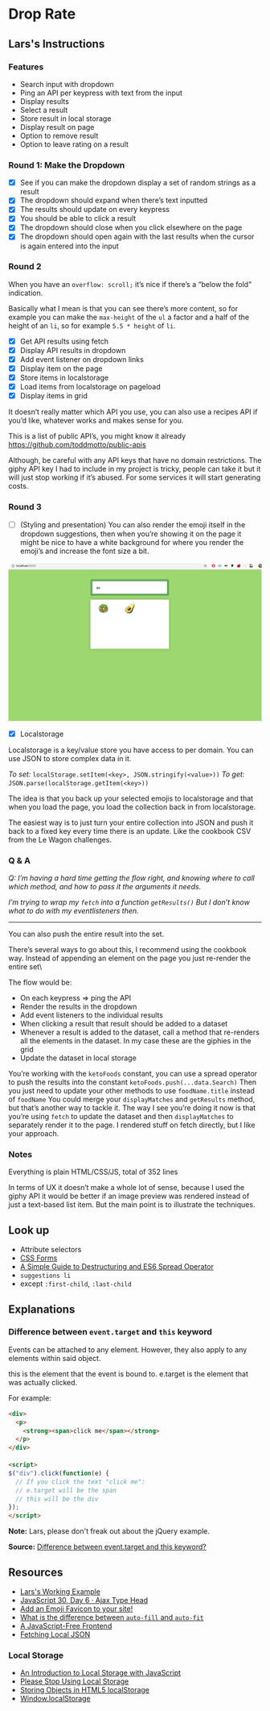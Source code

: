 # Drop Rate

## Lars's Instructions

### Features
- Search input with dropdown
- Ping an API per keypress with text from the input
- Display results
- Select a result
- Store result in local storage
- Display result on page
- Option to remove result
- Option to leave rating on a result

### Round 1: Make the Dropdown
- [x] See if you can make the dropdown display a set of random strings as a result
- [x] The dropdown should expand when there’s text inputted
- [x] The results should update on every keypress
- [x] You should be able to click a result
- [x] The dropdown should close when you click elsewhere on the page
- [x] The dropdown should open again with the last results when the cursor is again entered into the input

### Round 2
When you have an `overflow: scroll;` it’s nice if there’s a “below the fold” indication.

Basically what I mean is that you can see there’s more content, so for example you can make the `max-height` of the `ul` a factor and a half of the height of an `li`, so for example `5.5 * height` of `li`.

- [x] Get API results using fetch
- [x] Display API results in dropdown
- [x] Add event listener on dropdown links
- [x] Display item on the page
- [x] Store items in localstorage
- [x] Load items from localstorage on pageload
- [x] Display items in grid

It doesn’t really matter which API you use, you can also use a recipes API if you’d like, whatever works and makes sense for you.

This is a list of public API’s, you might know it already <https://github.com/toddmotto/public-apis>

Although, be careful with any API keys that have no domain restrictions. The giphy API key I had to include in my project is tricky, people can take it but it will just stop working if it’s abused. For some services it will start generating costs.

### Round 3
- [ ] (Styling and presentation) You can also render the emoji itself in the dropdown suggestions, then when you’re showing it on the page it might be nice to have a white background for where you render the emoji’s and increase the font size a bit.

![emoji_dropdown](emoji_dropdown.png)

- [x] Localstorage

Localstorage is a key/value store you have access to per domain. You can use JSON to store complex data in it.

*To set:* `localStorage.setItem(<key>, JSON.stringify(<value>))`
*To get:* `JSON.parse(localStorage.getItem(<key>))`

The idea is that you back up your selected emojis to localstorage and that when you load the page, you load the collection back in from localstorage.

The easiest way is to just turn your entire collection into JSON and push it back to a fixed key every time there is an update. Like the cookbook CSV from the Le Wagon challenges.

### Q & A
*Q: I’m having a hard time getting the flow right, and knowing where to call which method, and how to pass it the arguments it needs.*

*I’m trying to wrap my `fetch` into a function `getResults()` But I don’t know what to do with my eventlisteners then.*

---

You can also push the entire result into the set.

There’s several ways to go about this, I recommend using the cookbook way. Instead of appending an element on the page you just re-render the entire set\

The flow would be:
- On each keypress => ping the API
- Render the results in the dropdown
- Add event listeners to the individual results
- When clicking a result that result should be added to a dataset
- Whenever a result is added to the dataset, call a method that re-renders all the elements in the dataset. In my case these are the giphies in the grid
- Update the dataset in local storage

You’re working with the `ketoFoods` constant, you can use a spread operator to push the results into the constant `ketoFoods.push(...data.Search)`
Then you just need to update your other methods to use `foodName.title` instead of `foodName`
You could merge your `displayMatches` and `getResults` method, but that’s another way to tackle it. The way I see you’re doing it now is that you’re using `fetch` to update the dataset and then `displayMatches` to separately render it to the page. I rendered stuff on fetch directly, but I like your approach.

### Notes
Everything is plain HTML/CSS/JS, total of 352 lines

In terms of UX it doesn’t make a whole lot of sense, because I used the giphy API it would be better if an image preview was rendered instead of just a text-based list item. But the main point is to illustrate the techniques.

## Look up
- Attribute selectors
- [CSS Forms](https://www.w3schools.com/css/css_form.asp)
- [A Simple Guide to Destructuring and ES6 Spread Operator](https://codeburst.io/a-simple-guide-to-destructuring-and-es6-spread-operator-e02212af5831)
- `suggestions li`
- except `:first-child`, `:last-child`

## Explanations

### Difference between `event.target` and `this` keyword

Events can be attached to any element. However, they also apply to any elements within said object.

this is the element that the event is bound to.  e.target is the element that was actually clicked.

For example:

```html
<div>
  <p>
    <strong><span>click me</span></strong>
  </p>
</div>

<script>
$("div").click(function(e) {
  // If you click the text "click me":
  // e.target will be the span
  // this will be the div
});
</script>
```

**Note:** Lars, please don't freak out about the jQuery example.

**Source:** [Difference between event.target and this keyword?](https://stackoverflow.com/questions/2654141/jquery-difference-between-event-target-and-this-keyword)

## Resources
- [Lars's Working Example](https://datene.github.io/droprate/index.html)
- [JavaScript 30, Day 6 · Ajax Type Head](https://javascript30.com/)
- [Add an Emoji Favicon to your site!](https://dev.to/pickleat/add-an-emoji-favicon-to-your-site-co2)
- [What is the difference between `auto-fill` and `auto-fit`](https://stackoverflow.com/questions/46226539/what-is-the-difference-between-auto-fill-and-auto-fit)
- [A JavaScript-Free Frontend](https://dev.to/winduptoy/a-javascript-free-frontend-2d3e)
- [Fetching Local JSON](https://stackoverflow.com/questions/49481934/fetching-local-json)

### Local Storage
- [An Introduction to Local Storage with JavaScript](https://www.youtube.com/watch?v=T9GWHFDcELQ)
- [Please Stop Using Local Storage](https://dev.to/rdegges/please-stop-using-local-storage-1i04)
- [Storing Objects in HTML5 localStorage](https://stackoverflow.com/questions/2010892/storing-objects-in-html5-localstorage)
- [Window.localStorage](https://developer.mozilla.org/en-US/docs/Web/API/Window/localStorage)